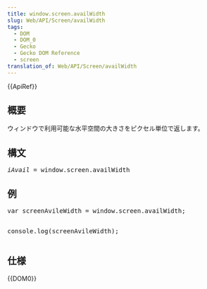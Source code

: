 ```yaml
---
title: window.screen.availWidth
slug: Web/API/Screen/availWidth
tags:
  - DOM
  - DOM_0
  - Gecko
  - Gecko DOM Reference
  - screen
translation_of: Web/API/Screen/availWidth
---
```

<div>
 {{ApiRef}}</div>
<h2 id="Summary" name="Summary">概要</h2>
<p>ウィンドウで利用可能な水平空間の大きさをピクセル単位で返します。</p>
<h2 id="Syntax" name="Syntax">構文</h2>
<pre class="syntaxbox"><var>iAvail</var> = window.screen.availWidth</pre>
<h2 id="Example" name="Example">例</h2>
<pre class="brush:js">var screenAvileWidth = window.screen.availWidth;

console.log(screenAvileWidth);</pre>
<h2 id="Specification" name="Specification">仕様</h2>
<p>{{DOM0}}</p>
